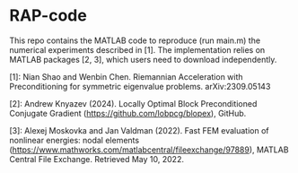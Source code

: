 # RAP-code

This repo contains the MATLAB code to reproduce (run main.m) the numerical experiments described in [1]. The implementation relies on MATLAB packages [2, 3], which users need to download independently.

[1]: Nian Shao and Wenbin Chen. Riemannian Acceleration with Preconditioning for symmetric eigenvalue problems. arXiv:2309.05143

[2]: Andrew Knyazev (2024). Locally Optimal Block Preconditioned Conjugate Gradient (https://github.com/lobpcg/blopex), GitHub.

[3]: Alexej Moskovka and Jan Valdman (2022). Fast FEM evaluation of nonlinear energies: nodal elements (https://www.mathworks.com/matlabcentral/fileexchange/97889), MATLAB Central File Exchange. Retrieved May 10, 2022.
